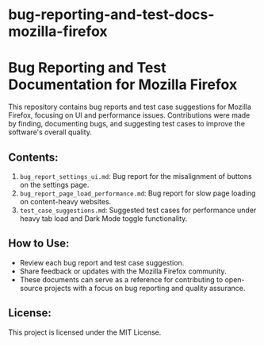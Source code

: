 # bug-reporting-and-test-docs-mozilla-firefox
# Bug Reporting and Test Documentation for Mozilla Firefox

This repository contains bug reports and test case suggestions for Mozilla Firefox, focusing on UI and performance issues. Contributions were made by finding, documenting bugs, and suggesting test cases to improve the software's overall quality.

## Contents:
1. `bug_report_settings_ui.md`: Bug report for the misalignment of buttons on the settings page.
2. `bug_report_page_load_performance.md`: Bug report for slow page loading on content-heavy websites.
3. `test_case_suggestions.md`: Suggested test cases for performance under heavy tab load and Dark Mode toggle functionality.

## How to Use:
- Review each bug report and test case suggestion.
- Share feedback or updates with the Mozilla Firefox community.
- These documents can serve as a reference for contributing to open-source projects with a focus on bug reporting and quality assurance.

## License:
This project is licensed under the MIT License.
